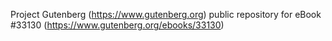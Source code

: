 Project Gutenberg (https://www.gutenberg.org) public repository for eBook #33130 (https://www.gutenberg.org/ebooks/33130)
